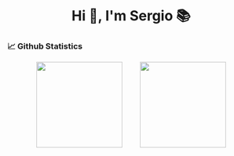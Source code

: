 <h1 align="center">Hi 👋, I'm Sergio 📚</h1>

### 📈 Github Statistics

<div align="center">
    <span>&emsp;&emsp;</span>
    <img height="175px" src="https://github-readme-stats.vercel.app/api?username=ga1az&count_private=true&show_icons=true&include_all_commits=false&bg_color=bg_color=DEG,84FAB0,FFC3F0,FFEDD0,A1E6FF&hide_border=true" />
    <span>&emsp;&emsp;</span>
    <img height="175px" src="https://github-readme-stats.vercel.app/api/top-langs/?username=ga1az&layout=compact&langs_count=8&bg_color=DEG,C1FCD3,FFC3F0" />
    <span>&emsp;&emsp;</span>
</div>
